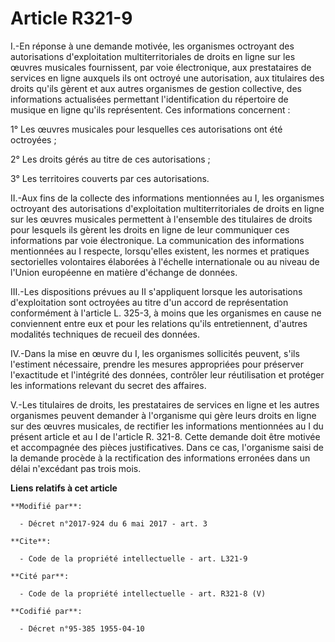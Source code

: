 # Article R321-9

I.-En réponse à une demande motivée, les organismes octroyant des autorisations d'exploitation multiterritoriales de droits
en ligne sur les œuvres musicales fournissent, par voie électronique, aux prestataires de services en ligne auxquels ils ont
octroyé une autorisation, aux titulaires des droits qu'ils gèrent et aux autres organismes de gestion collective, des
informations actualisées permettant l'identification du répertoire de musique en ligne qu'ils représentent. Ces informations
concernent :

1° Les œuvres musicales pour lesquelles ces autorisations ont été octroyées ;

2° Les droits gérés au titre de ces autorisations ;

3° Les territoires couverts par ces autorisations.

II.-Aux fins de la collecte des informations mentionnées au I, les organismes octroyant des autorisations d'exploitation
multiterritoriales de droits en ligne sur les œuvres musicales permettent à l'ensemble des titulaires de droits pour lesquels
ils gèrent les droits en ligne de leur communiquer ces informations par voie électronique. La communication des informations
mentionnées au I respecte, lorsqu'elles existent, les normes et pratiques sectorielles volontaires élaborées à l'échelle
internationale ou au niveau de l'Union européenne en matière d'échange de données.

III.-Les dispositions prévues au II s'appliquent lorsque les autorisations d'exploitation sont octroyées au titre d'un accord
de représentation conformément à l'article L. 325-3, à moins que les organismes en cause ne conviennent entre eux et pour les
relations qu'ils entretiennent, d'autres modalités techniques de recueil des données.

IV.-Dans la mise en œuvre du I, les organismes sollicités peuvent, s'ils l'estiment nécessaire, prendre les mesures
appropriées pour préserver l'exactitude et l'intégrité des données, contrôler leur réutilisation et protéger les informations
relevant du secret des affaires.

V.-Les titulaires de droits, les prestataires de services en ligne et les autres organismes peuvent demander à l'organisme
qui gère leurs droits en ligne sur des œuvres musicales, de rectifier les informations mentionnées au I du présent article et
au I de l'article R. 321-8. Cette demande doit être motivée et accompagnée des pièces justificatives. Dans ce cas,
l'organisme saisi de la demande procède à la rectification des informations erronées dans un délai n'excédant pas trois mois.

**Liens relatifs à cet article**

	**Modifié par**:

	  - Décret n°2017-924 du 6 mai 2017 - art. 3

	**Cite**:

	  - Code de la propriété intellectuelle - art. L321-9

	**Cité par**:

	  - Code de la propriété intellectuelle - art. R321-8 (V)

	**Codifié par**:

	  - Décret n°95-385 1955-04-10
